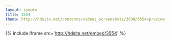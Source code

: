 ```yaml
---
layout: sieutv
title: 3554
thumb: http://hdsite.net/contents/videos_screenshots/3000/3554/preview_360p.mp4.jpg
---
```

{% include iframe src='http://hdsite.net/embed/3554' %}
 
